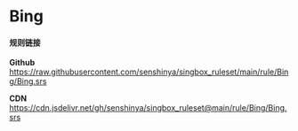 # Bing

#### 规则链接

**Github**
https://raw.githubusercontent.com/senshinya/singbox_ruleset/main/rule/Bing/Bing.srs

**CDN**
https://cdn.jsdelivr.net/gh/senshinya/singbox_ruleset@main/rule/Bing/Bing.srs